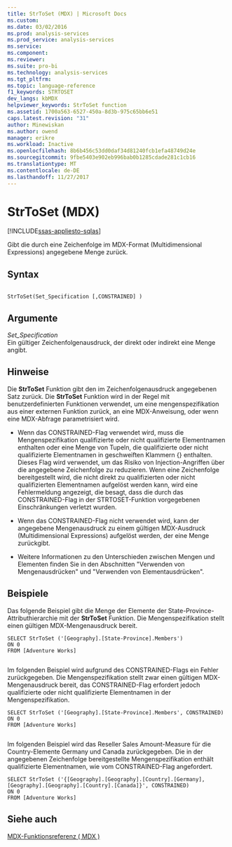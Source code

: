 ```yaml
---
title: StrToSet (MDX) | Microsoft Docs
ms.custom: 
ms.date: 03/02/2016
ms.prod: analysis-services
ms.prod_service: analysis-services
ms.service: 
ms.component: 
ms.reviewer: 
ms.suite: pro-bi
ms.technology: analysis-services
ms.tgt_pltfrm: 
ms.topic: language-reference
f1_keywords: STRTOSET
dev_langs: kbMDX
helpviewer_keywords: StrToSet function
ms.assetid: 1700a563-6527-450a-8d3b-975c65bb6e51
caps.latest.revision: "31"
author: Minewiskan
ms.author: owend
manager: erikre
ms.workload: Inactive
ms.openlocfilehash: 8b6b456c53dd0daf34d81240fcb1efa48749d24e
ms.sourcegitcommit: 9fbe5403e902eb996bab0b1285cdade281c1cb16
ms.translationtype: MT
ms.contentlocale: de-DE
ms.lasthandoff: 11/27/2017
---
```

# <a name="strtoset-mdx"></a>StrToSet (MDX)
[!INCLUDE[ssas-appliesto-sqlas](../includes/ssas-appliesto-sqlas.md)]

  Gibt die durch eine Zeichenfolge im MDX-Format (Multidimensional Expressions) angegebene Menge zurück.  
  
## <a name="syntax"></a>Syntax  
  
```  
  
StrToSet(Set_Specification [,CONSTRAINED] )   
```  
  
## <a name="arguments"></a>Argumente  
 *Set_Specification*  
 Ein gültiger Zeichenfolgenausdruck, der direkt oder indirekt eine Menge angibt.  
  
## <a name="remarks"></a>Hinweise  
 Die **StrToSet** Funktion gibt den im Zeichenfolgenausdruck angegebenen Satz zurück. Die **StrToSet** Funktion wird in der Regel mit benutzerdefinierten Funktionen verwendet, um eine mengenspezifikation aus einer externen Funktion zurück, an eine MDX-Anweisung, oder wenn eine MDX-Abfrage parametrisiert wird.  
  
-   Wenn das CONSTRAINED-Flag verwendet wird, muss die Mengenspezifikation qualifizierte oder nicht qualifizierte Elementnamen enthalten oder eine Menge von Tupeln, die qualifizierte oder nicht qualifizierte Elementnamen in geschweiften Klammern {} enthalten. Dieses Flag wird verwendet, um das Risiko von Injection-Angriffen über die angegebene Zeichenfolge zu reduzieren. Wenn eine Zeichenfolge bereitgestellt wird, die nicht direkt zu qualifizierten oder nicht qualifizierten Elementnamen aufgelöst werden kann, wird eine Fehlermeldung angezeigt, die besagt, dass die durch das CONSTRAINED-Flag in der STRTOSET-Funktion vorgegebenen Einschränkungen verletzt wurden.  
  
-   Wenn das CONSTRAINED-Flag nicht verwendet wird, kann der angegebene Mengenausdruck zu einem gültigen MDX-Ausdruck (Multidimensional Expressions) aufgelöst werden, der eine Menge zurückgibt.  
  
-   Weitere Informationen zu den Unterschieden zwischen Mengen und Elementen finden Sie in den Abschnitten "Verwenden von Mengenausdrücken" und "Verwenden von Elementausdrücken".  
  
## <a name="examples"></a>Beispiele  
 Das folgende Beispiel gibt die Menge der Elemente der State-Province-Attributhierarchie mit der **StrToSet** Funktion. Die Mengenspezifikation stellt einen gültigen MDX-Mengenausdruck bereit.  
  
```  
SELECT StrToSet ('[Geography].[State-Province].Members')  
ON 0  
FROM [Adventure Works]  
  
```  
  
 Im folgenden Beispiel wird aufgrund des CONSTRAINED-Flags ein Fehler zurückgegeben. Die Mengenspezifikation stellt zwar einen gültigen MDX-Mengenausdruck bereit, das CONSTRAINED-Flag erfordert jedoch qualifizierte oder nicht qualifizierte Elementnamen in der Mengenspezifikation.  
  
```  
SELECT StrToSet ('[Geography].[State-Province].Members', CONSTRAINED)  
ON 0  
FROM [Adventure Works]  
  
```  
  
 Im folgenden Beispiel wird das Reseller Sales Amount-Measure für die Country-Elemente Germany und Canada zurückgegeben. Die in der angegebenen Zeichenfolge bereitgestellte Mengenspezifikation enthält qualifizierte Elementnamen, wie vom CONSTRAINED-Flag angefordert.  
  
```  
SELECT StrToSet ('{[Geography].[Geography].[Country].[Germany],[Geography].[Geography].[Country].[Canada]}', CONSTRAINED)  
ON 0  
FROM [Adventure Works]  
```  
  
## <a name="see-also"></a>Siehe auch  
 [MDX-Funktionsreferenz &#40; MDX &#41;](../mdx/mdx-function-reference-mdx.md)  
  
  
